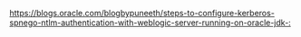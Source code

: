 <https://blogs.oracle.com/blogbypuneeth/steps-to-configure-kerberos-spnego-ntlm-authentication-with-weblogic-server-running-on-oracle-jdk-:>

